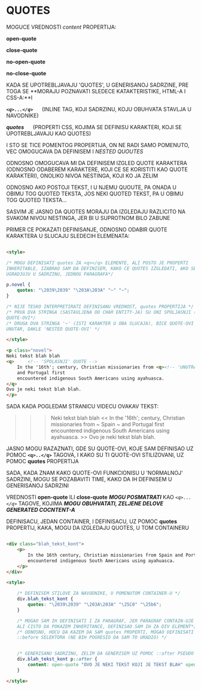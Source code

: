 # QUOTES

MOGUCE VREDNOSTI *content* PROPERTIJA:

**open-quote**

**close-quote**

**no-open-quote**

**no-close-quote**

KADA SE UPOTREBLJAVAJU 'QUOTES', U GENERISANOJ SADRZINE, PRE TOGA SE **MORAJU POZNAVATI SLEDECE KATAKTERISTIKE, HTML-A I CSS-A:**I

***`<q>...</q>`*** &nbsp;&nbsp;&nbsp;&nbsp; (INLINE TAG, KOJI SADRZINU, KOJU OBUHVATA STAVLJA U NAVODNIKE)

***quotes*** &nbsp;&nbsp;&nbsp;&nbsp; (PROPERTI CSS, KOJIMA SE DEFINISU KARAKTERI, KOJI SE UPOTREBLJAVAJU KAO QUOTES)

I STO SE TICE POMENTOG PROPERTIJA, ON NE RADI SAMO POMENUTO, VEC OMOGUCAVA DA DEFINISEM I *NESTED QUOUTES*

ODNOSNO OMOGUCAVA MI DA DEFINISEM IZGLED QUOTE KARAKTERA (ODNOSNO ODABEREM KARAKTERE, KOJI CE SE KORISTITI KAO QUOTE KARAKTERI), ONOLIKO NIVOA NESTINGA, KOJI KO JA ZELIM

ODNOSNO AKO POSTOJI TEKST, I U NJEMU QUOUTE, PA ONADA U OBIMU TOG QUOTED TEKSTA, JOS NEKI QUOTED TEKST, PA U OBIMU TOG QUOTED TEKSTA...

SASVIM JE JASNO DA QUOTES MORAJU DA IZGLEDAJU RAZLICITO NA SVAKOM NIVOU NESTINGA, JER BI U SUPROTNOM BILO ZABUNE

PRIMER CE POKAZATI DEFINISANJE, ODNOSNO ODABIR QUOTE KARAKTERA U SLUCAJU SLEDECIH ELEMENATA:

```HTML

<style>

/* MOGU DEFINISATI quotes ZA <q></q> ELEMENTE, ALI POSTO JE PROPERTI
INHERITABLE, IZABRAO SAM DA DEFINISEM, KAKO CE QUOTES IZGLEDATI, AKO SE
UGRADJUJU U SADRZINU, JEDNOG PARAGRAFA*/

p.novel {
    quotes: "\2039\2039" "\203A\203A" "~" "~";
}

/* NIJE TESKO INTERPRETIRATI DEFINISANU VREDNOST, quotes PROPERTIJA */
/* PRVA DVA STRINGA (SASTAVLJENA OD CHAR ENTITY-JA) SU ONI SPOLJASNJI (OPENING AND CLOSING)
QUOTE-OVI*/
/* DRUGA DVA STRINGA '~' (ISTI KARAKTER U OBA SLUCAJA), BICE QUOTE-OVI KOJI CE SE NALAZITI
UNUTAR, DAKLE 'NESTED QUOTE-OVI' */

</style>

<p class="novel">
Neki tekst blah blah
<q>     <!-- 'SPOLASNJI' QUOTE -->
    In the '16th'; century, Christian missionaries from <q><!-- 'UNUTRASNJI' QUOTE-->Spain</q>
    and Portugal first
    encountered indigenous South Americans using ayahuasca.
</q>
Ovo je neki tekst blah blah.
</p>

```

SADA KADA POGLEDAM STRANICU VIDECU OVAKAV TEKST:

>>> Neki tekst blah blah << In the '16th'; century, Christian missionaries from ~ Spain ~ and Portugal first encountered indigenous South Americans using ayahuasca. >>  Ovo je neki tekst blah blah.

JASNO MOGU RAZAZNATI, GDE SU QUOTE-OVI, KOJE SAM DEFINISAO UZ POMOC **`<q>..</q>`** TAGOVA, I KAKO SU TI QUOTE-OVI STILIZOVANI, UZ POMOC **quotes** PROPERTIJA

SADA, KADA ZNAM KAKO QUOTE-OVI FUNKCIONISU U 'NORMALNOJ' SADRZINI, MOGU SE POZABAVITI TIME, KAKO DA IH DEFINISEM U GENERISANOJ SADRZINI

VREDNOSTI **open-quote** ILI **close-quote** ***MOGU POSMATRATI*** KAO *`<q>...</q>`* TAGOVE, KOJIMA ***MOGU OBUHVATATI, ZELJENE DELOVE GENERATED COCNTENT-A***

DEFINISACU, JEDAN CONTAINER, I DEFINISACU, UZ POMOC **quotes** PROPERTIJ, KAKA, MOGU DA IZGLEDAJU QUOTES, U TOM CONTAINERU

```HTML

<div class="blah_tekst_kont">
    <p>
        In the 16th century, Christian missionaries from Spain and Portugal first
        encountered indigenous South Americans using ayahuasca.
    </p>
</div>

<style>

    /* DEFINISEM STILOVE ZA NAVODNIKE, U POMENUTOM CONTAINER-U */
    div.blah_tekst_kont {
        quotes: "\2039\2039" "\203A\203A" "\25C0" "\25b6";
    }

    /* MOGAO SAM IH DEFINISATI I ZA PARAGRAF, JER PARAGRAF CONTAIN-UJE GENERISANU SADRZINU,
    ALI CISTO DA POKAZEM INHERITANCE, DEFINISAO SAM IH ZA DIV ELEMENT*/
    /* ODNOSNO, HOCU DA KAZEM DA SAM quotes PROPERTI, MOGAO DEFINISATI I U OBIMU ::after ILI
    ::before SELEKTORA (NE BIH POGRESIO DA SAM TO URADIO) */


    /* GENERISANU SADRZINU, ZELIM DA GENERISEM UZ POMOC ::after PSEUDO ELEMENTA, ZA PARAGRAF OVOG PRIMERA */
    div.blah_tekst_kont p::after {
        content: open-quote "OVO JE NEKI TEKST KOJI JE TEKST BLAH" open-quote "medjutim ovaj tekst je guba" close-quote "MEDJUTIM OVAJ TEKST JE SLJUS" close-quote;
    }

</style>

```